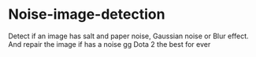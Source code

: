 # Noise-image-detection
Detect if an image has salt and paper noise, Gaussian noise or Blur effect. And repair the image if has a noise
gg 
Dota 2 the best for ever
